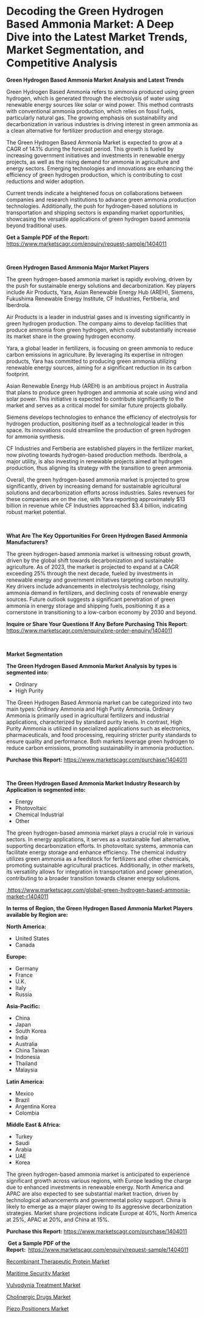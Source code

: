 <p><h1>Decoding the Green Hydrogen Based Ammonia Market: A Deep Dive into the Latest Market Trends, Market Segmentation, and Competitive Analysis</h1></p><p><strong>Green Hydrogen Based Ammonia Market Analysis and Latest Trends</strong></p>
<p><p>Green Hydrogen Based Ammonia refers to ammonia produced using green hydrogen, which is generated through the electrolysis of water using renewable energy sources like solar or wind power. This method contrasts with conventional ammonia production, which relies on fossil fuels, particularly natural gas. The growing emphasis on sustainability and decarbonization in various industries is driving interest in green ammonia as a clean alternative for fertilizer production and energy storage.</p><p>The Green Hydrogen Based Ammonia Market is expected to grow at a CAGR of 14.1% during the forecast period. This growth is fueled by increasing government initiatives and investments in renewable energy projects, as well as the rising demand for ammonia in agriculture and energy sectors. Emerging technologies and innovations are enhancing the efficiency of green hydrogen production, which is contributing to cost reductions and wider adoption.</p><p>Current trends indicate a heightened focus on collaborations between companies and research institutions to advance green ammonia production technologies. Additionally, the push for hydrogen-based solutions in transportation and shipping sectors is expanding market opportunities, showcasing the versatile applications of green hydrogen based ammonia beyond traditional uses.</p></p>
<p><strong>Get a Sample PDF of the Report:&nbsp;</strong> <a href="https://www.marketscagr.com/enquiry/request-sample/1404011?utm_campaign=1557&utm_medium=2&utm_source=Github&utm_content=ia&utm_term=23102024&utm_id=green-hydrogen-based-ammonia">https://www.marketscagr.com/enquiry/request-sample/1404011</a></p>
<p>&nbsp;</p>
<p><strong>Green Hydrogen Based Ammonia Major Market Players</strong></p>
<p><p>The green hydrogen-based ammonia market is rapidly evolving, driven by the push for sustainable energy solutions and decarbonization. Key players include Air Products, Yara, Asian Renewable Energy Hub (AREH), Siemens, Fukushima Renewable Energy Institute, CF Industries, Fertiberia, and Iberdrola.</p><p>Air Products is a leader in industrial gases and is investing significantly in green hydrogen production. The company aims to develop facilities that produce ammonia from green hydrogen, which could substantially increase its market share in the growing hydrogen economy.</p><p>Yara, a global leader in fertilizers, is focusing on green ammonia to reduce carbon emissions in agriculture. By leveraging its expertise in nitrogen products, Yara has committed to producing green ammonia utilizing renewable energy sources, aiming for a significant reduction in its carbon footprint.</p><p>Asian Renewable Energy Hub (AREH) is an ambitious project in Australia that plans to produce green hydrogen and ammonia at scale using wind and solar power. This initiative is expected to contribute significantly to the market and serves as a critical model for similar future projects globally.</p><p>Siemens develops technologies to enhance the efficiency of electrolysis for hydrogen production, positioning itself as a technological leader in this space. Its innovations could streamline the production of green hydrogen for ammonia synthesis.</p><p>CF Industries and Fertiberia are established players in the fertilizer market, now pivoting towards hydrogen-based production methods. Iberdrola, a major utility, is also investing in renewable projects aimed at hydrogen production, thus aligning its strategy with the transition to green ammonia.</p><p>Overall, the green hydrogen-based ammonia market is projected to grow significantly, driven by increasing demand for sustainable agricultural solutions and decarbonization efforts across industries. Sales revenues for these companies are on the rise, with Yara reporting approximately $13 billion in revenue while CF Industries approached $3.4 billion, indicating robust market potential.</p></p>
<p>&nbsp;</p>
<p><strong>What Are The Key Opportunities For Green Hydrogen Based Ammonia Manufacturers?</strong></p>
<p><p>The green hydrogen-based ammonia market is witnessing robust growth, driven by the global shift towards decarbonization and sustainable agriculture. As of 2023, the market is projected to expand at a CAGR exceeding 25% through the next decade, fueled by investments in renewable energy and government initiatives targeting carbon neutrality. Key drivers include advancements in electrolysis technology, rising ammonia demand in fertilizers, and declining costs of renewable energy sources. Future outlook suggests a significant penetration of green ammonia in energy storage and shipping fuels, positioning it as a cornerstone in transitioning to a low-carbon economy by 2030 and beyond.</p></p>
<p><strong>Inquire or Share Your Questions If Any Before Purchasing This Report:</strong> <a href="https://www.marketscagr.com/enquiry/pre-order-enquiry/1404011?utm_campaign=1557&utm_medium=2&utm_source=Github&utm_content=ia&utm_term=23102024&utm_id=green-hydrogen-based-ammonia">https://www.marketscagr.com/enquiry/pre-order-enquiry/1404011</a></p>
<p>&nbsp;</p>
<p><strong>Market Segmentation</strong></p>
<p><strong>The Green Hydrogen Based Ammonia Market Analysis by types is segmented into:</strong></p>
<p><ul><li>Ordinary</li><li>High Purity</li></ul></p>
<p><p>The Green Hydrogen Based Ammonia market can be categorized into two main types: Ordinary Ammonia and High Purity Ammonia. Ordinary Ammonia is primarily used in agricultural fertilizers and industrial applications, characterized by standard purity levels. In contrast, High Purity Ammonia is utilized in specialized applications such as electronics, pharmaceuticals, and food processing, requiring stricter purity standards to ensure quality and performance. Both markets leverage green hydrogen to reduce carbon emissions, promoting sustainability in ammonia production.</p></p>
<p><strong>Purchase this Report:&nbsp;</strong><a href="https://www.marketscagr.com/purchase/1404011?utm_campaign=1557&utm_medium=2&utm_source=Github&utm_content=ia&utm_term=23102024&utm_id=green-hydrogen-based-ammonia">https://www.marketscagr.com/purchase/1404011</a></p>
<p>&nbsp;</p>
<p><strong>The Green Hydrogen Based Ammonia Market Industry Research by Application is segmented into:</strong></p>
<p><ul><li>Energy</li><li>Photovoltaic</li><li>Chemical Industrial</li><li>Other</li></ul></p>
<p><p>The green hydrogen-based ammonia market plays a crucial role in various sectors. In energy applications, it serves as a sustainable fuel alternative, supporting decarbonization efforts. In photovoltaic systems, ammonia can facilitate energy storage and enhance efficiency. The chemical industry utilizes green ammonia as a feedstock for fertilizers and other chemicals, promoting sustainable agricultural practices. Additionally, in other markets, its versatility allows for integration in transportation and power generation, contributing to a broader transition towards cleaner energy solutions.</p></p>
<p><a href="https://www.marketscagr.com/global-green-hydrogen-based-ammonia-market-r1404011?utm_campaign=1557&utm_medium=2&utm_source=Github&utm_content=ia&utm_term=23102024&utm_id=green-hydrogen-based-ammonia">&nbsp;https://www.marketscagr.com/global-green-hydrogen-based-ammonia-market-r1404011</a></p>
<p><strong>In terms of Region, the Green Hydrogen Based Ammonia Market Players available by Region are:</strong></p>
<p>
    <p> <strong> North America: </strong>
        <ul>
            <li>United States</li>
            <li>Canada</li>
        </ul>
        </p> 
    <p> <strong> Europe: </strong>
        <ul>
            <li>Germany</li>
            <li>France</li>
            <li>U.K.</li>
            <li>Italy</li>
            <li>Russia</li>
        </ul>
        </p> 
    <p> <strong> Asia-Pacific: </strong>
        <ul>
            <li>China</li>
            <li>Japan</li>
            <li>South Korea</li>
            <li>India</li>
            <li>Australia</li>
            <li>China Taiwan</li>
            <li>Indonesia</li>
            <li>Thailand</li>
            <li>Malaysia</li>
        </ul>
        </p> 
    <p> <strong> Latin America: </strong>
        <ul>
            <li>Mexico</li>
            <li>Brazil</li>
            <li>Argentina Korea</li>
            <li>Colombia</li>
        </ul>
        </p> 
    <p> <strong> Middle East & Africa: </strong>
        <ul>
            <li>Turkey</li>
            <li>Saudi</li>
            <li>Arabia</li>
            <li>UAE</li>
            <li>Korea</li>
        </ul>
    </p>
    </p>
<p><p>The green hydrogen-based ammonia market is anticipated to experience significant growth across various regions, with Europe leading the charge due to enhanced investments in renewable energy. North America and APAC are also expected to see substantial market traction, driven by technological advancements and governmental policy support. China is likely to emerge as a major player owing to its aggressive decarbonization strategies. Market share projections indicate Europe at 40%, North America at 25%, APAC at 20%, and China at 15%.</p></p>
<p><strong>Purchase this Report: </strong><a href="https://www.marketscagr.com/purchase/1404011?utm_campaign=1557&utm_medium=2&utm_source=Github&utm_content=ia&utm_term=23102024&utm_id=green-hydrogen-based-ammonia">https://www.marketscagr.com/purchase/1404011</a></p>
<p>&nbsp;<strong>Get a Sample PDF of the Report:&nbsp;&nbsp;</strong><a href="https://www.marketscagr.com/enquiry/request-sample/1404011?utm_campaign=1557&utm_medium=2&utm_source=Github&utm_content=ia&utm_term=23102024&utm_id=green-hydrogen-based-ammonia">https://www.marketscagr.com/enquiry/request-sample/1404011</a></p>
<p><strong></strong></p>
<p><p><a href="https://www.linkedin.com/pulse/insights-recombinant-therapeutic-protein-market-size-which-qeqqc?utm_campaign=1557&utm_medium=2&utm_source=Github&utm_content=ia&utm_term=23102024&utm_id=green-hydrogen-based-ammonia">Recombinant Therapeutic Protein Market</a></p><p><a href="https://www.linkedin.com/pulse/maritime-security-market-global-regional-analysis-a24lf?utm_campaign=1557&utm_medium=2&utm_source=Github&utm_content=ia&utm_term=23102024&utm_id=green-hydrogen-based-ammonia">Maritime Security Market</a></p><p><a href="https://www.linkedin.com/pulse/vulvodynia-treatment-market-regional-outlook-competition-ubx7c?utm_campaign=1557&utm_medium=2&utm_source=Github&utm_content=ia&utm_term=23102024&utm_id=green-hydrogen-based-ammonia">Vulvodynia Treatment Market</a></p><p><a href="https://www.linkedin.com/pulse/global-cholinergic-drugs-market-sector2024-2031-metrics-strategic-1etvc?utm_campaign=1557&utm_medium=2&utm_source=Github&utm_content=ia&utm_term=23102024&utm_id=green-hydrogen-based-ammonia">Cholinergic Drugs Market</a></p><p><a href="https://issuu.com/reportprime-2/docs/piezo-positioners-market-size-2030._6c5cfeb5d0bc2e?utm_campaign=1557&utm_medium=2&utm_source=Github&utm_content=ia&utm_term=23102024&utm_id=green-hydrogen-based-ammonia">Piezo Positioners Market</a></p></p>
